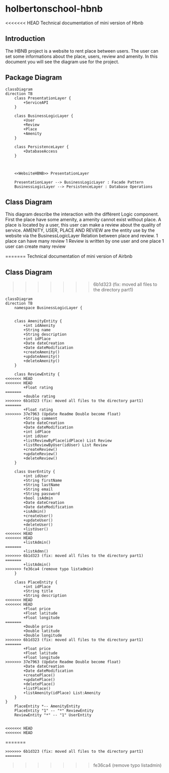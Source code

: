 # holbertonschool-hbnb
<<<<<<< HEAD
Technical documentation of mini version of Hbnb

## Introduction
The HBNB project is a website to rent place between users.
The user can set some informations about the place, users, review and amenity.
In this document you will see the diagram use for the project.

## Package Diagram 

```mermaid
classDiagram
direction TB
    class PresentationLayer {
	    +ServiceAPI
    }

    class BusinessLogicLayer {
	    +User
        +Review
        +Place
        +Amenity
    }

    class PersistenceLayer {
	    +DatabaseAccess
    }

 

	<<WebsiteHBNB>> PresentationLayer

    PresentationLayer --> BusinessLogicLayer : Facade Pattern
    BusinessLogicLayer --> PersistenceLayer : Database Operations
```


## Class Diagram 

This diagram describe the interaction with the différent Logic component.
First the place have some amenity, a amenity cannot exist without place. 
A place is located by a user, this user can make a review about the quality of service. 
AMENITY, USER, PLACE AND REVIEW are the entity use by the website via the BusinessLogicLayer
Relation between place and review. 
1 place can have many review
1 Review is written by one user and one place
1 user can create many review

=======
Technical documentation of mini version of Airbnb

## Class Diagram 
>>>>>>> 6b1d323 (fix: moved all files to the directory part1)
```mermaid
classDiagram
direction TB
	namespace BusinessLogicLayer {

	
    class AmenityEntity {
		+int idAmenity
	    +String name
	    +String description
	    +int idPlace
	    +Date dateCreation
	    +Date dateModification
	    +createAmenity()
	    +updateAmenity()
	    +deleteAmenity()
    }

    class ReviewEntity {
<<<<<<< HEAD
<<<<<<< HEAD
	    +Float rating
=======
	    +double rating
>>>>>>> 6b1d323 (fix: moved all files to the directory part1)
=======
	    +Float rating
>>>>>>> 37e7963 (Update Readme Double become float)
	    +String comment
	    +Date dateCreation
	    +Date dateModification
	    +int idPlace
	    +int idUser
	    +listReviewByPlace(idPlace) List Review
	    +listReviewByUser(idUser) List Review
		+createReview()
	    +updateReview()
	    +deleteReview()
    }

    class UserEntity {
	    +int idUser
	    +String firstName
	    +String lastName
	    +String email
	    +String password
	    +bool isAdmin
	    +Date dateCreation
	    +Date dateModification
	    +isAdmin()
	    +createUser()
	    +updateUser()
	    +deleteUser()
		+listUser()
<<<<<<< HEAD
<<<<<<< HEAD
		+listAdmin()
=======
		+listAdmn()
>>>>>>> 6b1d323 (fix: moved all files to the directory part1)
=======
		+listAdmin()
>>>>>>> fe36ca4 (remove typo listadmin)
    }

    class PlaceEntity {
	    +int idPlace
	    +String title
	    +String description
<<<<<<< HEAD
<<<<<<< HEAD
	    +Float price
	    +Float latitude
	    +Float longitude
=======
	    +Double price
	    +Double latitude
	    +Double longitude
>>>>>>> 6b1d323 (fix: moved all files to the directory part1)
=======
	    +Float price
	    +Float latitude
	    +Float longitude
>>>>>>> 37e7963 (Update Readme Double become float)
	    +Date dateCreation
	    +Date dateModification
	    +createPlace()
	    +updatePlace()
	    +deletePlace()
		+listPlace()
		+listAmenity(idPlace) List:Amenity
    }
}
    PlaceEntity *-- AmenityEntity
    PlaceEntity "1" -- "*" ReviewEntity
    ReviewEntity "*" -- "1" UserEntity


<<<<<<< HEAD
<<<<<<< HEAD
```
=======
```
>>>>>>> 6b1d323 (fix: moved all files to the directory part1)
=======
```
>>>>>>> fe36ca4 (remove typo listadmin)
